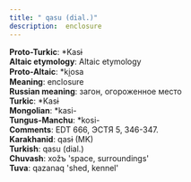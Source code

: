 ```yaml
---
title: " qasu (dial.)"
description:  enclosure
---
```


<strong>Proto-Turkic</strong>:  *Kasɨ<br>
<strong>Altaic etymology</strong>:  Altaic etymology<br>
<strong> Proto-Altaic</strong>:  *ki̯osa<br>
<strong>Meaning</strong>:  enclosure<br>
<strong>Russian meaning</strong>:  загон, огороженное место<br>
<strong>Turkic</strong>:  *Kasɨ<br>
<strong>Mongolian</strong>:  *kasi-<br>
<strong>Tungus-Manchu</strong>:  *kosi-<br>
<strong>Comments</strong>:  EDT 666, ЭСТЯ 5, 346-347.<br>
<strong>Karakhanid</strong>:  qasɨ (MK)<br>
<strong>Turkish</strong>:  qasu (dial.)<br>
<strong>Chuvash</strong>:  xožъ 'space, surroundings'<br>
<strong>Tuva</strong>:  qazanaq 'shed, kennel'<br>


